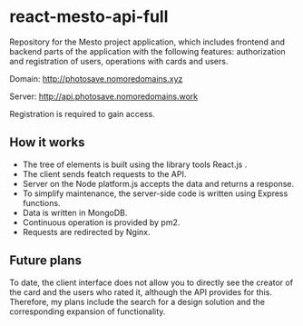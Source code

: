 # react-mesto-api-full

Repository for the Mesto project application, which includes frontend and backend parts of the application with the following features: authorization and registration of users, operations with cards and users.

Domain: http://photosave.nomoredomains.xyz

Server: http://api.photosave.nomoredomains.work

Registration is required to gain access.

## How it works

- The tree of elements is built using the library tools React.js .
- The client sends featch requests to the API.
- Server on the Node platform.js accepts the data and returns a response.
- To simplify maintenance, the server-side code is written using Express functions.
- Data is written in MongoDB.
- Continuous operation is provided by pm2.
- Requests are redirected by Nginx.

## Future plans

To date, the client interface does not allow you to directly see the creator of the card and the users who rated it, although the API provides for this. Therefore, my plans include the search for a design solution and the corresponding expansion of functionality.
